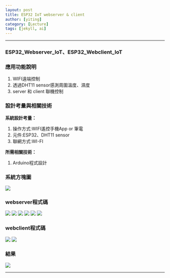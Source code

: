 ```yaml
---
layout: post
title: ESP32 IoT webserver & client
author: [yiting]
category: [Lecture]
tags: [jekyll, ai]
---
```

---
### ESP32_Webserver_IoT、ESP32_Webclient_IoT


### 應用功能說明
1. WIFI遠端控制 
2. 透過DHT11 sensor感測周圍溫度、濕度
3. server 和 client 聯機控制

### 設計考量與相關技術
**系統設計考量：**<br>
1. 操作方式:WIFI遙控手機App or 筆電
2. 元件:ESP32、DHT11 sensor 
3. 聯網方式:WI-FI

**所需相關技術：**
1. Arduino程式設計


### 系統方塊圖
![](https://github.com/hjgyjg123/MCU-project/blob/main/images/Webserver%E7%B3%BB%E7%B5%B1%E6%96%B9%E5%A1%8A%E5%9C%96.jpg?raw=true)


### webserver程式碼
![](https://github.com/hjgyjg123/MCU-project/blob/main/images/webserver%2001.jpg?raw=true)
![](https://github.com/hjgyjg123/MCU-project/blob/main/images/webserver_IOT%202.jpg?raw=true)
![](https://github.com/hjgyjg123/MCU-project/blob/main/images/webserver_IOT%203.jpg?raw=true)
![](https://github.com/hjgyjg123/MCU-project/blob/main/images/webserver_IOT%204.jpg?raw=true)
![](https://github.com/hjgyjg123/MCU-project/blob/main/images/webserver_IOT%205.jpg?raw=true)
![](https://github.com/hjgyjg123/MCU-project/blob/main/images/webserver_IOT%206.jpg?raw=true)

### webclient程式碼
![](https://github.com/hjgyjg123/MCU-project/blob/main/images/webclient%2001.jpg?raw=true)
![](https://github.com/hjgyjg123/MCU-project/blob/main/images/webclient%2002.jpg?raw=true)

### 結果
![](https://github.com/yitingo41o/MCU-project/blob/1eef6391e94ba64b8289f69203e0bd56431492b5/images/tmp_16834447341613917225793882877909.jpg?raw=true)

---


